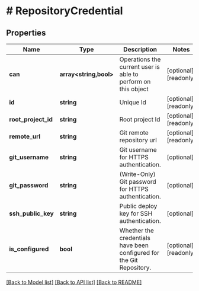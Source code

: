 # # RepositoryCredential

## Properties

Name | Type | Description | Notes
------------ | ------------- | ------------- | -------------
**can** | **array<string,bool>** | Operations the current user is able to perform on this object | [optional] [readonly]
**id** | **string** | Unique Id | [optional] [readonly]
**root_project_id** | **string** | Root project Id | [optional] [readonly]
**remote_url** | **string** | Git remote repository url | [optional] [readonly]
**git_username** | **string** | Git username for HTTPS authentication. | [optional]
**git_password** | **string** | (Write-Only) Git password for HTTPS authentication. | [optional]
**ssh_public_key** | **string** | Public deploy key for SSH authentication. | [optional]
**is_configured** | **bool** | Whether the credentials have been configured for the Git Repository. | [optional] [readonly]

[[Back to Model list]](../../README.md#models) [[Back to API list]](../../README.md#endpoints) [[Back to README]](../../README.md)
